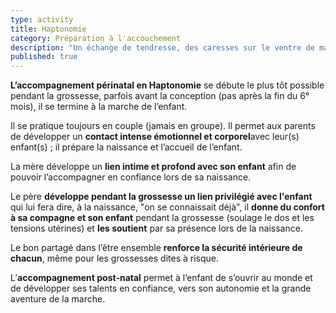 ```yaml
---
type: activity
title: Haptonomie
category: Préparation à l'accouchement
description: "Un échange de tendresse, des caresses sur le ventre de maman, et bébé se laisse guider vers les mains de papa qui l‘appelle."
published: true
---
```





**L’accompagnement périnatal en Haptonomie** se débute le plus tôt possible pendant la grossesse, parfois avant la conception (pas après la fin du 6° mois), il se termine à la marche de l’enfant.

Il se pratique toujours en couple (jamais en groupe). Il permet aux parents de développer un **contact intense émotionnel et corporel**avec leur(s) enfant(s) ; il prépare la naissance et l’accueil de l’enfant.

La mère développe un **lien intime et profond avec son enfant** afin de pouvoir  l’accompagner  en confiance lors de sa naissance.

Le père **développe pendant la grossesse un lien privilégié avec l'enfant** qui lui fera dire, à la naissance, "on se connaissait déjà", il **donne du confort à sa compagne et son enfant**   pendant la grossesse (soulage le dos et les tensions utérines)  et **les soutient** par sa présence lors de la naissance. 

Le bon partagé dans  l’être ensemble **renforce la sécurité intérieure de chacun**, même pour les grossesses dites à risque.

L’**accompagnement post-natal** permet à l’enfant de s’ouvrir au monde et de développer ses talents en confiance, vers son autonomie et la grande aventure de la marche.

